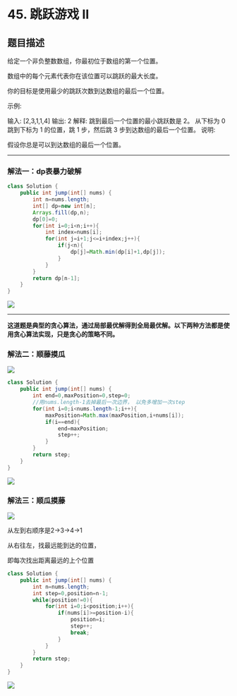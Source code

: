 # 45. 跳跃游戏 II

## 题目描述

给定一个非负整数数组，你最初位于数组的第一个位置。

数组中的每个元素代表你在该位置可以跳跃的最大长度。

你的目标是使用最少的跳跃次数到达数组的最后一个位置。

示例:

输入: [2,3,1,1,4]
输出: 2
解释: 跳到最后一个位置的最小跳跃数是 2。
     从下标为 0 跳到下标为 1 的位置，跳 1 步，然后跳 3 步到达数组的最后一个位置。
说明:

假设你总是可以到达数组的最后一个位置。

***

### 解法一：dp表暴力破解

```java
class Solution {
    public int jump(int[] nums) {
        int n=nums.length;
        int[] dp=new int[n];
        Arrays.fill(dp,n);
        dp[0]=0;
        for(int i=0;i<n;i++){
            int index=nums[i];
            for(int j=i+1;j<=i+index;j++){
                if(j<n){
                    dp[j]=Math.min(dp[i]+1,dp[j]);
                }
            }
        }
        return dp[n-1];
    }
}
```

![](https://gitee.com//junchao-ustc/picture/raw/master/img/20200518110310.png)

***

**这道题是典型的贪心算法，通过局部最优解得到全局最优解。以下两种方法都是使用贪心算法实现，只是贪心的策略不同。**

### 解法二：顺藤摸瓜

![](https://gitee.com//junchao-ustc/picture/raw/master/img/20200518113050.png)

```java
class Solution {
    public int jump(int[] nums) {
        int end=0,maxPosition=0,step=0;
        //用nums.length-1去掉最后一次边界， 以免多增加一次step
        for(int i=0;i<nums.length-1;i++){
            maxPosition=Math.max(maxPosition,i+nums[i]);
            if(i==end){
                end=maxPosition;
                step++;
            }
        }
        return step;
    }
}
```

![](https://gitee.com//junchao-ustc/picture/raw/master/img/20200518112033.png)

### 解法三：顺瓜摸藤

![](https://gitee.com//junchao-ustc/picture/raw/master/img/20200518112823.png)

从左到右顺序是2->3->4->1

从右往左，找最远能到达的位置，

即每次找出距离最远的上个位置

```java
class Solution {
    public int jump(int[] nums) {
        int n=nums.length;
        int step=0,position=n-1;
        while(position!=0){
            for(int i=0;i<position;i++){
                if(nums[i]>=position-i){
                    position=i;
                    step++;
                    break;
                }
            }
        }
        return step;
    }
}
```

![](https://gitee.com//junchao-ustc/picture/raw/master/img/20200518112805.png)

